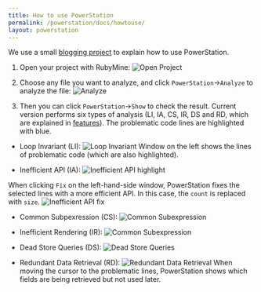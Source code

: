 ```yaml
---
title: How to use PowerStation
permalink: /powerstation/docs/howtouse/
layout: powerstation
---
```


<div class="container" markdown="1">
<div class="row" markdown="1">
<div class="col-md-12" markdown="1">

We use a small [blogging project](https://github.com/jwyoung1818/blog) to explain how to use PowerStation.

1. Open your project with RubyMine:
![Open Project](../../screenshots/load_project.png)

2. Choose any file you want to analyze, and click `PowerStation`->`Analyze` to analyze the file:
![Analyze](../../screenshots/navigate.png)

3. Then you can click `PowerStation`->`Show` to check the result. Current version performs six types of analysis (LI, IA, CS, IR, DS and RD, which are explained in [features](../features/)). The problematic code lines are highlighted with blue.

* Loop Invariant (LI):
![Loop Invariant](../../screenshots/loop_invariant.png)
Window on the left shows the lines of problematic code (which are also highlighted).

* Inefficient API (IA):
![Inefficient API highlight](../../screenshots/inefficient_api_before.png)

When clicking `Fix` on the left-hand-side window, PowerStation fixes the selected lines with a more efficient API. In this case, the `count` is replaced with `size`.
![Inefficient API fix](../../screenshots/inefficient_api_after.png)

* Common Subpexression (CS):
![Common Subexpression](../../screenshots/common_subexpression.png)

* Inefficient Rendering (IR):
![Common Subexpression](../../screenshots/inefficient_render.png)

* Dead Store Queries (DS):
![Dead Store Queries](../../screenshots/dead_store.png)

* Redundant Data Retrieval (RD):
![Redundant Data Retrieval](../../screenshots/redundant_retrieval.png)
When moving the cursor to the problematic lines, PowerStation shows which fields are being retrieved but not used later.

</div>
</div>
</div>